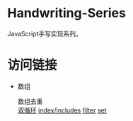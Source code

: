 # Handwriting-Series
JavaScript手写实现系列。

# 访问链接
- 数组

    数组去重  
    [双循环](https://github.com/ideazhao/Handwriting-Series/blob/master/Array/unique_loop.js)
    [index/includes](https://github.com/ideazhao/Handwriting-Series/blob/master/Array/unique_include.js)
    [filter](https://github.com/ideazhao/Handwriting-Series/blob/master/Array/unique_filter.js)
    [set](https://github.com/ideazhao/Handwriting-Series/blob/master/Array/unique_set.js)

